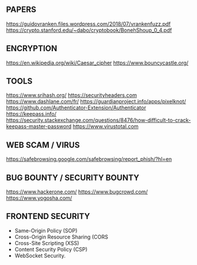 
## PAPERS
https://guidovranken.files.wordpress.com/2018/07/vrankenfuzz.pdf
https://crypto.stanford.edu/~dabo/cryptobook/BonehShoup_0_4.pdf

## ENCRYPTION
https://en.wikipedia.org/wiki/Caesar_cipher
https://www.bouncycastle.org/

## TOOLS
https://www.srihash.org/
https://securityheaders.com
https://www.dashlane.com/fr/
https://guardianproject.info/apps/pixelknot/
https://github.com/Authenticator-Extension/Authenticator
https://keepass.info/
https://security.stackexchange.com/questions/8476/how-difficult-to-crack-keepass-master-password
https://www.virustotal.com

## WEB SCAM / VIRUS
https://safebrowsing.google.com/safebrowsing/report_phish/?hl=en

## BUG BOUNTY / SECURITY BOUNTY
https://www.hackerone.com/
https://www.bugcrowd.com/
https://www.yogosha.com/

## FRONTEND SECURITY
- Same-Origin Policy (SOP)
- Cross-Origin Resource Sharing (CORS
- Cross-Site Scripting (XSS)
- Content Security Policy (CSP)
- WebSocket Security.